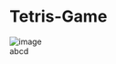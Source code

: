 # Tetris-Game
![image](https://github.com/Namanverma14/Tetris-Game/assets/112714881/64ca395e-0947-4eb8-ba13-5750953703cf)
<br>
abcd